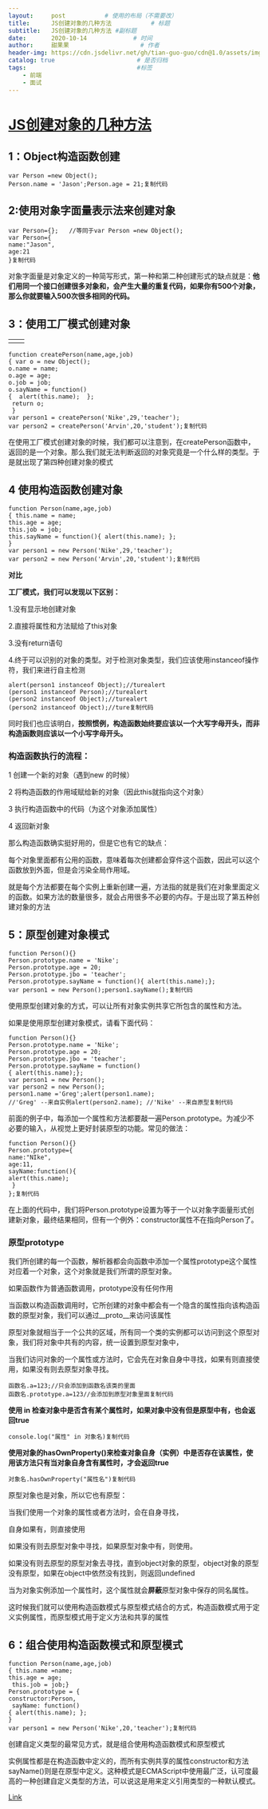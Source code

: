 ```yaml
---
layout:     post           # 使用的布局（不需要改）
title:      JS创建对象的几种方法           # 标题 
subtitle:   JS创建对象的几种方法 #副标题
date:       2020-10-14             # 时间
author:     甜果果                    # 作者
header-img: https://cdn.jsdelivr.net/gh/tian-guo-guo/cdn@1.0/assets/img/home-bg-art.jpg    #背景图片
catalog: true                       # 是否归档
tags:                               #标签
    - 前端
    - 面试
---
```


# [JS创建对象的几种方法](https://juejin.im/post/6844903616512278536)

## 1：Object构造函数创建







```
var Person =new Object();
Person.name = 'Jason';Person.age = 21;复制代码
```



## 2:使用对象字面量表示法来创建对象







```
var Person={};   //等同于var Person =new Object();
var Person={
name:"Jason",
age:21
}复制代码
```



对象字面量是对象定义的一种简写形式，第一种和第二种创建形式的缺点就是：**他们用同一个接口创建很多对象和，会产生大量的重复代码，如果你有500个对象，那么你就要输入500次很多相同的代码。**

## 3：使用工厂模式创建对象

|      |      |
| ---- | ---- |
|      |      |









```
function createPerson(name,age,job)
{ var o = new Object(); 
o.name = name; 
o.age = age; 
o.job = job; 
o.sayName = function()
{  alert(this.name);  };
 return o;
 }
var person1 = createPerson('Nike',29,'teacher');
var person2 = createPerson('Arvin',20,'student');复制代码
```

在使用工厂模式创建对象的时候，我们都可以注意到，在createPerson函数中，返回的是一个对象。那么我们就无法判断返回的对象究竟是一个什么样的类型。于是就出现了第四种创建对象的模式

## 4 使用构造函数创建对象







```
function Person(name,age,job)
{ this.name = name; 
this.age = age; 
this.job = job; 
this.sayName = function(){ alert(this.name); }; 
}
var person1 = new Person('Nike',29,'teacher');
var person2 = new Person('Arvin',20,'student');复制代码
```



**对比**

**工厂模式，我们可以发现以下区别：**

1.没有显示地创建对象

2.直接将属性和方法赋给了this对象

3.没有return语句

4.终于可以识别的对象的类型。对于检测对象类型，我们应该使用instanceof操作符，我们来进行自主检测







```
alert(person1 instanceof Object);//turealert
(person1 instanceof Person);//turealert
(person2 instanceof Object);//turealert
(person2 instanceof Object);//ture复制代码
```



同时我们也应该明白，**按照惯例，构造函数始终要应该以一个大写字母开头，而非构造函数则应该以一个小写字母开头。**

### 构造函数执行的流程：

1 创建一个新的对象（遇到new 的时候）

2 将构造函数的作用域赋给新的对象（因此this就指向这个对象）

3 执行构造函数中的代码（为这个对象添加属性）

4 返回新对象

那么构造函数确实挺好用的，但是它也有它的缺点：

每个对象里面都有公用的函数，意味着每次创建都会穿件这个函数，因此可以这个函数放到外面，但是会污染全局作用域。

就是每个方法都要在每个实例上重新创建一遍，方法指的就是我们在对象里面定义的函数。如果方法的数量很多，就会占用很多不必要的内存。于是出现了第五种创建对象的方法

## 5：原型创建对象模式







```
function Person(){}
Person.prototype.name = 'Nike';
Person.prototype.age = 20;
Person.prototype.jbo = 'teacher';
Person.prototype.sayName = function(){ alert(this.name);};
var person1 = new Person();person1.sayName();复制代码
```



使用原型创建对象的方式，可以让所有对象实例共享它所包含的属性和方法。

如果是使用原型创建对象模式，请看下面代码：







```
function Person(){}
Person.prototype.name = 'Nike';
Person.prototype.age = 20;
Person.prototype.jbo = 'teacher';
Person.prototype.sayName = function()
{ alert(this.name);};
var person1 = new Person();
var person2 = new Person();
person1.name ='Greg';alert(person1.name); 
//'Greg' --来自实例alert(person2.name); //'Nike' --来自原型复制代码
```



前面的例子中，每添加一个属性和方法都要敲一遍Person.prototype。为减少不必要的输入，从视觉上更好封装原型的功能。常见的做法：







```
function Person(){}
Person.prototype={
name:"NIke",
age:11,
sayName:function(){
alert(this.name);
 }
};复制代码
```



在上面的代码中，我们将Person.prototype设置为等于一个以对象字面量形式创建新对象，最终结果相同，但有一个例外：constructor属性不在指向Person了。

### 原型prototype

我们所创建的每一个函数，解析器都会向函数中添加一个属性prototype这个属性对应着一个对象，这个对象就是我们所谓的原型对象。

如果函数作为普通函数调用，prototype没有任何作用

当函数以构造函数调用时，它所创建的对象中都会有一个隐含的属性指向该构造函数的原型对象，我们可以通过__proto__来访问该属性

原型对象就相当于一个公共的区域，所有同一个类的实例都可以访问到这个原型对象，我们将对象中共有的内容，统一设置到原型对象中，

当我们访问对象的一个属性或方法时，它会先在对象自身中寻找，如果有则直接使用，如果没有则去原型对象寻找。







```
函数名.a=123;//只会添加到函数名该类的里面
函数名.prototype.a=123//会添加到原型对象里面复制代码
```



**使用 in 检查对象中是否含有某个属性时，如果对象中没有但是原型中有，也会返回true**







```
console.log("属性" in 对象名)复制代码
```



**使用对象的hasOwnProperty()来检查对象自身（实例）中是否存在该属性，使用该方法只有当对象自身含有属性时，才会返回true**







```
对象名.hasOwnProperty("属性名")复制代码
```



原型对象也是对象，所以它也有原型：

当我们使用一个对象的属性或者方法时，会在自身寻找，

自身如果有，则直接使用

如果没有则去原型对象中寻找，如果原型对象中有，则使用。

如果没有则去原型的原型对象去寻找，直到object对象的原型，object对象的原型没有原型，如果在object中依然没有找到，则返回undefined

当为对象实例添加一个属性时，这个属性就会**屏蔽**原型对象中保存的同名属性。

这时候我们就可以使用构造函数模式与原型模式结合的方式，构造函数模式用于定义实例属性，而原型模式用于定义方法和共享的属性

## 6：组合使用构造函数模式和原型模式

```
function Person(name,age,job)
{ this.name =name; 
this.age = age;
 this.job = job;}
Person.prototype = { 
constructor:Person,
 sayName: function()
{ alert(this.name); };
}
var person1 = new Person('Nike',20,'teacher');复制代码
```



创建自定义类型的最常见方式，就是组合使用构造函数模式和原型模式

实例属性都是在构造函数中定义的，而所有实例共享的属性constructor和方法sayName()则是在原型中定义。这种模式是ECMAScript中使用最广泛，认可度最高的一种创建自定义类型的方法，可以说这是用来定义引用类型的一种默认模式。



[Link](https://juejin.im/post/6844903616512278536)